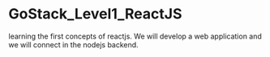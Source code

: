 # GoStack_Level1_ReactJS
learning the first concepts of reactjs. We will develop a web application and we will connect in the nodejs backend.

